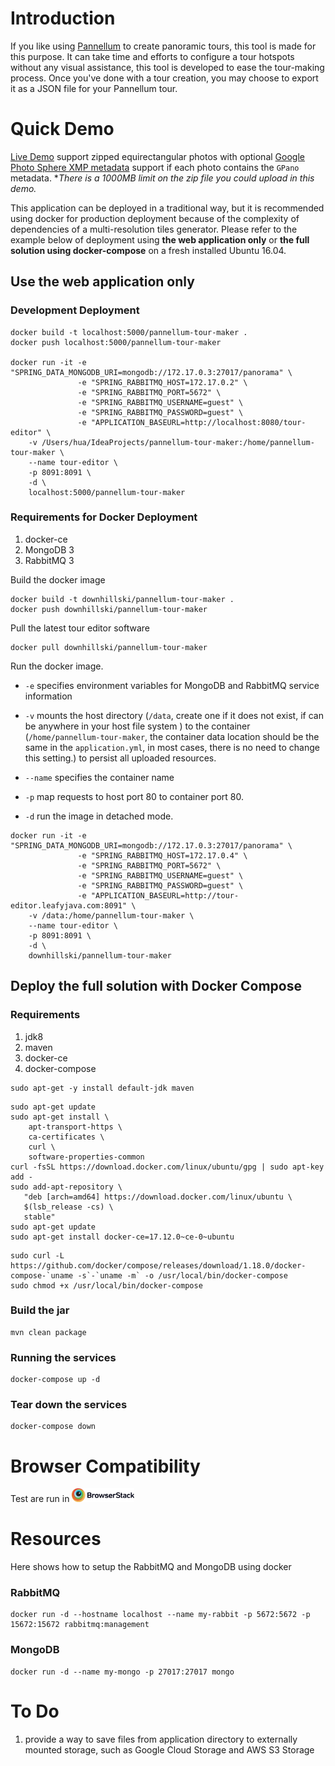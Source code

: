 # Introduction
If you like using [Pannellum](https://pannellum.org/) to create panoramic tours, this tool is made for this purpose. It can take time and
efforts to configure a tour hotspots without any visual assistance, this tool is developed to ease the tour-making
process. Once you've done with a tour creation, you may choose to export it as a JSON file for your Pannellum tour.

# Quick Demo
[Live Demo](http://panorama.leafyjava.com/) 
support zipped equirectangular photos with optional 
[Google Photo Sphere XMP metadata](https://developers.google.com/streetview/spherical-metadata)
support if each photo contains the `GPano` metadata. **There is a 1000MB limit on the zip file you could upload in this demo.*

This application can be deployed in a traditional way, 
but it is recommended using docker for production deployment because of the complexity of 
dependencies of a multi-resolution tiles generator. Please refer to the example below
of deployment using **the web application only** or **the full solution using 
docker-compose** on a fresh installed Ubuntu 16.04.

## Use the web application only
### Development Deployment
```
docker build -t localhost:5000/pannellum-tour-maker .
docker push localhost:5000/pannellum-tour-maker

docker run -it -e "SPRING_DATA_MONGODB_URI=mongodb://172.17.0.3:27017/panorama" \
               -e "SPRING_RABBITMQ_HOST=172.17.0.2" \
               -e "SPRING_RABBITMQ_PORT=5672" \
               -e "SPRING_RABBITMQ_USERNAME=guest" \
               -e "SPRING_RABBITMQ_PASSWORD=guest" \
               -e "APPLICATION_BASEURL=http://localhost:8080/tour-editor" \
    -v /Users/hua/IdeaProjects/pannellum-tour-maker:/home/pannellum-tour-maker \
    --name tour-editor \
    -p 8091:8091 \
    -d \
    localhost:5000/pannellum-tour-maker
```

### Requirements for Docker Deployment 
1. docker-ce
2. MongoDB 3
3. RabbitMQ 3

Build the docker image
```
docker build -t downhillski/pannellum-tour-maker .
docker push downhillski/pannellum-tour-maker
```

Pull the latest tour editor software
```
docker pull downhillski/pannellum-tour-maker
```
Run the docker image. 

- `-e` specifies environment variables for MongoDB and RabbitMQ service information

- `-v` mounts the host directory (`/data`, create one if it does not exist, 
if can be anywhere in your host file system ) to the container (`/home/pannellum-tour-maker`, 
the container data location should be the same in the `application.yml`, in most cases, 
there is no need to change this setting.)
to persist all uploaded resources.
- `--name` specifies the container name
- `-p` map requests to host port 80 to container port 80.
- `-d` run the image in detached mode.
 
```
docker run -it -e "SPRING_DATA_MONGODB_URI=mongodb://172.17.0.3:27017/panorama" \
               -e "SPRING_RABBITMQ_HOST=172.17.0.4" \
               -e "SPRING_RABBITMQ_PORT=5672" \
               -e "SPRING_RABBITMQ_USERNAME=guest" \
               -e "SPRING_RABBITMQ_PASSWORD=guest" \
               -e "APPLICATION_BASEURL=http://tour-editor.leafyjava.com:8091" \
    -v /data:/home/pannellum-tour-maker \
    --name tour-editor \
    -p 8091:8091 \
    -d \
    downhillski/pannellum-tour-maker
```

## Deploy the full solution with Docker Compose
### Requirements
1. jdk8
1. maven
2. docker-ce
3. docker-compose

```
sudo apt-get -y install default-jdk maven
```
```
sudo apt-get update
sudo apt-get install \
    apt-transport-https \
    ca-certificates \
    curl \
    software-properties-common
curl -fsSL https://download.docker.com/linux/ubuntu/gpg | sudo apt-key add -
sudo add-apt-repository \
   "deb [arch=amd64] https://download.docker.com/linux/ubuntu \
   $(lsb_release -cs) \
   stable"
sudo apt-get update
sudo apt-get install docker-ce=17.12.0~ce-0~ubuntu
```
```
sudo curl -L https://github.com/docker/compose/releases/download/1.18.0/docker-compose-`uname -s`-`uname -m` -o /usr/local/bin/docker-compose
sudo chmod +x /usr/local/bin/docker-compose
```

### Build the jar
```
mvn clean package
```
### Running the services
```
docker-compose up -d
```
### Tear down the services
```
docker-compose down
```

# Browser Compatibility

Test are run in <img alt="Browserstack" src="Browserstack-logo@2x.png" width="100px"/>

# Resources
Here shows how to setup the RabbitMQ and MongoDB using docker
### RabbitMQ
```
docker run -d --hostname localhost --name my-rabbit -p 5672:5672 -p 15672:15672 rabbitmq:management
```
### MongoDB
```
docker run -d --name my-mongo -p 27017:27017 mongo
```

# To Do
1. provide a way to save files from application directory to externally mounted storage, such as Google Cloud Storage and AWS S3 Storage